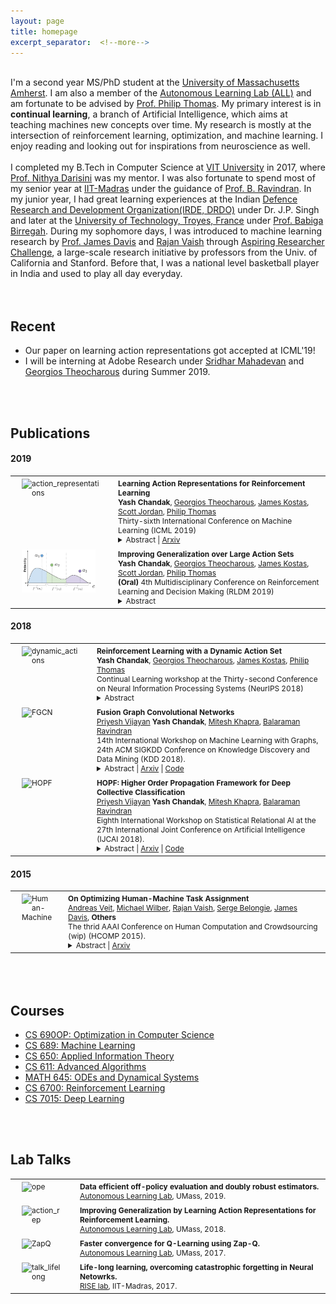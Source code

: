 ```yaml
---
layout: page
title: homepage
excerpt_separator:  <!--more-->
---
```


<style>

table {
  margin-bottom: 1rem;
  width: 100%;
  font-size: 85%;
  border: 0px solid $border-color;
  border-collapse: collapse;
}

td,
th {
  padding: .25rem .5rem;
  border: 0px solid $border-color;
}

th {
  text-align: left;
}

tbody tr:nth-child(odd) td,
tbody tr:nth-child(odd) th {
  background-color: transparent;
}

paper {
 color: #; 
 font-weight:bold;
}

p {
    padding: 0;
    margin: 0;
}
</style>


<br>

I'm a second year MS/PhD student at the [University of Massachusetts Amherst](https://www.umass.edu/). I am also a member of the [Autonomous Learning Lab (ALL)](http://www-all.cs.umass.edu/) and am fortunate to be advised by [Prof. Philip Thomas](https://people.cs.umass.edu/~pthomas/).
My primary interest is in **continual learning**, a branch of Artificial Intelligence, which aims at teaching machines
new concepts over time. My research is mostly at the intersection of reinforcement learning,
optimization, and machine learning. I enjoy reading and looking out for inspirations from neuroscience as well.
<br><br>

I completed my B.Tech in Computer Science at [VIT University](http://chennai.vit.ac.in/) in 2017, where [Prof. Nithya Darisini](https://www.researchgate.net/scientific-contributions/2046556969_PS_Nithya_Darisini) was my mentor. I was also fortunate to spend most of my senior year at [IIT-Madras](https://www.iitm.ac.in) under the guidance of
[Prof. B. Ravindran](https://www.cse.iitm.ac.in/~ravi/). In my junior year, I had great learning experiences at the Indian [Defence Research and Development Organization(IRDE, DRDO)](https://www.drdo.gov.in/drdo/labs1/IRDE/English/indexnew.jsp?pg=homepage.jsp)
under Dr. J.P. Singh and later at the [University of Technology, Troyes, France](http://www.utt.fr/en/index.html) under [Prof. Babiga Birregah](https://scholar.google.com/citations?user=qHEWWZ8AAAAJ&hl=en).
During my sophomore days, I was introduced to machine learning research by
[Prof. James Davis](https://users.soe.ucsc.edu/~davis/) and [Rajan Vaish](http://www.rajanvaish.com) through [Aspiring Researcher Challenge](https://aspiringresearchers.soe.ucsc.edu/), a large-scale research initiative by professors from the Univ. of California and Stanford.
Before that, I was a national level basketball player in India and used to play all day everyday.


<br><br>
## Recent
- Our paper on learning action representations got accepted at ICML'19!
- I will be interning at Adobe Research under [Sridhar Mahadevan](https://people.cs.umass.edu/~mahadeva/Site/About_Me.html) and [Georgios Theocharous](https://research.adobe.com/person/georgios-theocharous/) during Summer 2019.  

<br><br>

## Publications

#### 2019

<table width="100%" align="center" border="0" cellspacing="0" cellpadding="20">

   <tr>
     <td width="14%"  valign="top">
            <img src="/images/publications/action_rep.png" alt="action_representations" align="top" style="width: 80%; margin:0px 10px; border-radius:0%"/> 
     </td>
     <td valign="top" width="85%">
          <p>
              <paper>Learning Action Representations for Reinforcement Learning</paper>
              <br>
              <b>Yash Chandak</b>, 
              <a href='https://research.adobe.com/person/georgios-theocharous/'>Georgios Theocharous</a>,   
              <a href='https://people.cs.umass.edu/~jekostas/jekostas.html'>James Kostas</a>, 
              <a href='https://people.cs.umass.edu/~sjordan/'>Scott Jordan</a>,              
              <a href='https://people.cs.umass.edu/~pthomas/'>Philip Thomas</a>
              <br>
              Thirty-sixth International Conference on Machine Learning (ICML 2019)
              <details>
                <summary>Abstract | <a href="https://arxiv.org/abs/1902.00183">Arxiv</a> </summary>            
                  <p class="message">
                    Most model-free reinforcement learning methods leverage state representations (embeddings) for generalization, but either ignore structure in the space of actions or assume the structure is provided a priori. We show how a policy can be decomposed into a component that acts in a low-dimensional space of action representations and a component that transforms these representations into actual actions. These representations improve generalization over large, finite action sets by allowing the agent to infer the outcomes of actions similar to actions already taken. We provide an algorithm to both learn and use action representations and provide conditions for its convergence. The efficacy of the proposed method is demonstrated on large-scale real-world problems. 
                  </p>
              </details>
          </p>  
     </td>
   </tr>
   
   <tr>
     <td width="14%"  valign="top">
            <img src="/images/publications/action_rep_2.png" alt="action_generalization" align="top" style="width: 80%; margin:0px 10px; border-radius:0%"/> 
     </td>
     <td valign="top" width="85%">
          <p>
              <paper>Improving Generalization over Large Action Sets</paper>
              <br>
              <b>Yash Chandak</b>, 
              <a href='https://research.adobe.com/person/georgios-theocharous/'>Georgios Theocharous</a>,   
              <a href='https://people.cs.umass.edu/~jekostas/jekostas.html'>James Kostas</a>, 
              <a href='https://people.cs.umass.edu/~sjordan/'>Scott Jordan</a>,              
              <a href='https://people.cs.umass.edu/~pthomas/'>Philip Thomas</a>
              <br>
              <b>(Oral)</b> 4th Multidisciplinary Conference on Reinforcement Learning and Decision Making (RLDM 2019)
              <details>
                <summary> Abstract </summary>            
                  <p class="message">
                    Most model-free reinforcement learning methods leverage state representations (embeddings) for generalization, but either ignore structure in the space of actions or assume the structure is provided a priori. We show how a policy can be decomposed into a component that acts in a low-dimensional space of action representations and a component that transforms these representations into actual actions. These representations improve generalization over large, finite action sets by allowing the agent to infer the outcomes of actions similar to actions already taken. We provide an algorithm to both learn and use action representations and provide conditions for its convergence. The efficacy of the proposed method is demonstrated on large-scale real-world problems. 
                  </p>
              </details>
          </p>  
     </td>
   </tr>   
</table>

#### 2018

<table width="100%" align="center" border="0" cellspacing="0" cellpadding="20">
   <tr>
     <td width="14%"  valign="top">
            <img src="/images/publications/dynamic_action.png" alt="dynamic_actions" align="top" style="width: 80%; margin:0px 10px; border-radius:0%"/> 
     </td>
     <td valign="top" width="85%">
          <p>
              <paper>Reinforcement Learning with a Dynamic Action Set</paper>
              <br>
              <b>Yash Chandak</b>, 
              <a href='https://research.adobe.com/person/georgios-theocharous/'>Georgios Theocharous</a>,   
              <a href='https://people.cs.umass.edu/~jekostas/jekostas.html'>James Kostas</a>, 
              <a href='https://people.cs.umass.edu/~pthomas/'>Philip Thomas</a>
              <br>
              Continual Learning workshop at the Thirty-second Conference on Neural Information Processing Systems (NeurIPS 2018)
              <details>
                <summary>Abstract</summary>            
                  <p class="message">
                    Reinforcement learning has been successfully applied to many sequential decision making problems, where the set of possible actions (possible decisions) is fixed. However, in many real-world settings, the set of possible actions can change over time.  We present a model-free method to continually adapt to a dynamic set of possible actions. We show how using action representations can allow policy parameterization to be invariant to the cardinality of the action set. We provide an algorithm to autonomously adapt to this dynamic action set by exploiting structure in the space of actions. The efficacy of the proposed method is demonstrated on large-scale real-world continual learning problems. 
                  </p>
              </details>
          </p>  
     </td>
   </tr>

   <tr>
     <td width="14%"  valign="top">
            <img src="/images/publications/fgcn.png" alt="FGCN" align="top" style="width: 80%; margin:0px 10px; border-radius:0%"/> 
     </td>
     <td valign="top" width="85%">
          <p>
              <paper>Fusion Graph Convolutional Networks</paper>
              <br>
              <a href='https://priyeshv.github.io/'>Priyesh Vijayan</a>
              <b>Yash Chandak</b>, 
              <a href='https://www.cse.iitm.ac.in/~miteshk/'>Mitesh Khapra</a>,   
              <a href='https://www.cse.iitm.ac.in/~ravi/'>Balaraman Ravindran</a>
              <br>
              14th International Workshop on Machine Learning with Graphs, 24th ACM SIGKDD Conference on
Knowledge Discovery and Data Mining (KDD 2018).
              <details>
                <summary>Abstract | <a href="https://arxiv.org/abs/1805.12528">Arxiv</a> | <a href="https://github.com/PriyeshV/HOPF">Code</a></summary>            
                  <p class="message">
                     Semi-supervised node classification in attributed graphs, i.e., graphs with node features, involves learning to classify unlabeled nodes given a partially labeled graph. Label predictions are made by jointly modeling the node and its' neighborhood features. State-of-the-art models for node classification on such attributed graphs use differentiable recursive functions that enable aggregation and filtering of neighborhood information from multiple hops. In this work, we analyze the representation capacity of these models to regulate information from multiple hops independently. From our analysis, we conclude that these models despite being powerful, have limited representation capacity to capture multi-hop neighborhood information effectively. Further, we also propose a mathematically motivated, yet simple extension to existing graph convolutional networks (GCNs) which has improved representation capacity. We extensively evaluate the proposed model, F-GCN on eight popular datasets from different domains. F-GCN outperforms the state-of-the-art models for semi-supervised learning on six datasets while being extremely competitive on the other two. 
                  </p>
              </details>
          </p>  
     </td>
   </tr>
      
   <tr>
     <td width="14%"  valign="top">
            <img src="/images/publications/hopf.png" alt="HOPF" align="top" style="width: 80%; margin:0px 10px; border-radius:0%"/> 
     </td>
     <td valign="top" width="85%">
          <p>
              <paper>HOPF: Higher Order Propagation Framework for Deep Collective Classification</paper>
              <br>
              <a href='https://priyeshv.github.io/'>Priyesh Vijayan</a>
              <b>Yash Chandak</b>, 
              <a href='https://www.cse.iitm.ac.in/~miteshk/'>Mitesh Khapra</a>,   
              <a href='https://www.cse.iitm.ac.in/~ravi/'>Balaraman Ravindran</a>
              <br>
              Eighth International Workshop on Statistical Relational AI at the 27th International Joint Conference on
Artificial Intelligence (IJCAI 2018).
              <details>
                <summary>Abstract | <a href="https://arxiv.org/abs/1805.12421">Arxiv</a> | <a href="https://github.com/PriyeshV/HOPF">Code</a></summary>            
                  <p class="message">
                     Given a graph where every node has certain attributes associated with it and some nodes have labels associated with them, Collective Classification (CC) is the task of assigning labels to every unlabeled node using information from the node as well as its neighbors. It is often the case that a node is not only influenced by its immediate neighbors but also by higher order neighbors, multiple hops away. Recent state-of-the-art models for CC learn end-to-end differentiable variations of Weisfeiler-Lehman (WL) kernels to aggregate multi-hop neighborhood information. In this work, we propose a Higher Order Propagation Framework, HOPF, which provides an iterative inference mechanism for these powerful differentiable kernels. Such a combination of classical iterative inference mechanism with recent differentiable kernels allows the framework to learn graph convolutional filters that simultaneously exploit the attribute and label information available in the neighborhood. Further, these iterative differentiable kernels can scale to larger hops beyond the memory limitations of existing differentiable kernels. We also show that existing WL kernel-based models suffer from the problem of Node Information Morphing where the information of the node is morphed or overwhelmed by the information of its neighbors when considering multiple hops. To address this, we propose a specific instantiation of HOPF, called the NIP models, which preserves the node information at every propagation step. The iterative formulation of NIP models further helps in incorporating distant hop information concisely as summaries of the inferred labels. We do an extensive evaluation across 11 datasets from different domains. We show that existing CC models do not provide consistent performance across datasets, while the proposed NIP model with iterative inference is more robust.
                  </p>
              </details>
          </p>  
     </td>
   </tr>
   
</table>

#### 2015


<table>
   <tr>
     <td width="14%"  valign="top">
            <img src="/images/publications/human_machine.png" alt="Human-Machine" align="top" style="width: 80%; margin:0px 10px; border-radius:0%"/> 
     </td>
     <td valign="top" width="85%">
          <p>
              <paper>On Optimizing Human-Machine Task Assignment</paper>
              <br>
              <a href='https://www.cs.cornell.edu/~andreas/'>Andreas Veit</a>,
              <a href='http://mjwilber.org/'>Michael Wilber</a>,
              <a href='http://www.rajanvaish.com/index.html'>Rajan Vaish</a>,
              <a href='https://tech.cornell.edu/people/serge-belongie/'>Serge Belongie</a>,
              <a href='https://users.soe.ucsc.edu/~davis/'>James Davis</a>,
              <b>Others</b>
              <br>
              The thrid AAAI Conference on Human Computation and Crowdsourcing (wip) (HCOMP 2015).
              <details>
                <summary>Abstract | <a href="https://arxiv.org/pdf/1509.07543.pdf">Arxiv</a> </summary>            
                  <p class="message">
                     When crowdsourcing systems are used in combination with machine inference systems in the real world, they benefit the most when the machine system is deeply integrated with the crowd workers. However, if researchers wish to integrate the crowd with "off-the-shelf" machine classifiers, this deep integration is not always possible. This work explores two strategies to increase accuracy and decrease cost under this setting. First, we show that reordering tasks presented to the human can create a significant accuracy improvement. Further, we show that greedily choosing parameters to maximize machine accuracy is sub-optimal, and joint optimization of the combined system improves performance. 
                  </p>
              </details>
          </p>  
     </td>
   </tr>
</table>

<br><br>

## Courses

- [CS 690OP: Optimization in Computer Science](https://optimizationincomputerscience.wordpress.com/)
- [CS 689: Machine Learning](http://openscholar.cs.umass.edu/marlin/classes/compsci-689-machine-learning) 
- [CS 650: Applied Information Theory](https://people.cs.umass.edu/~arya/courses/650/CS650-2016.html)
- [CS 611: Advanced Algorithms](https://people.cs.umass.edu/~ramesh/Site/TEACHING.html)
- [MATH 645: ODEs and Dynamical Systems](http://people.math.umass.edu/~dobson/Math645/index.html)
- [CS 6700: Reinforcement Learning](https://www.cse.iitm.ac.in/~ravi/teaching.html)
- [CS 7015: Deep Learning](https://www.cse.iitm.ac.in/~miteshk/CS7015.html)


<br><br>
## Lab Talks

<table width="100%" align="center" border="0" cellspacing="0" cellpadding="20">
     <tr>
     <td width="9%"  valign="top">
            <img src="/images/talks/ope.png" alt="ope" align="top" style="width: 80%; margin:0px 10px; border-radius:0%"/> 
     </td>
     <td valign="middle" width="85%">
          <p>
            <b>Data efficient off-policy evaluation and doubly robust estimators.</b>
            <br>
            <a href='http://www-all.cs.umass.edu/'>Autonomous Learning Lab</a>, UMass, 2019. 
          </p>  
     </td>
   </tr>
  
   <tr>
     <td width="9%"  valign="top">
            <img src="/images/talks/action_rep.png" alt="action_rep" align="top" style="width: 80%; margin:0px 10px; border-radius:0%"/> 
     </td>
     <td valign="middle" width="85%">
          <p>
            <b>Improving Generalization by Learning
 Action Representations for Reinforcement Learning.</b>
            <br>
            <a href='http://www-all.cs.umass.edu/'>Autonomous Learning Lab</a>, UMass, 2018. 
          </p>  
     </td>
   </tr>
   
   <tr>
     <td width="7%"  valign="top">
            <img src="/images/talks/zap.png" alt="ZapQ" align="top" style="width: 80%; margin:0px 10px; border-radius:0%"/> 
     </td>
     <td valign="middle" width="85%">
          <p>
            <b>Faster convergence for Q-Learning using Zap-Q.</b>
            <br>
            <a href='http://www-all.cs.umass.edu/'>Autonomous Learning Lab</a>, UMass, 2017. 
          </p>  
     </td>
   </tr>

   <tr>
     <td width="7%"  valign="top">
            <img src="/images/talks/talk_lifelong.png" alt="talk_lifelong" align="top" style="width: 80%; margin:0px 10px; border-radius:0%"/> 
     </td>
     <td valign="middle" width="85%">
          <p>
            <b>Life-long learning, overcoming catastrophic forgetting in Neural Netowrks.</b>
            <br>
            <a href='http://rise.cse.iitm.ac.in/'>RISE lab</a>, IIT-Madras, 2017. 
          </p>  
     </td>
   </tr>      
</table>

